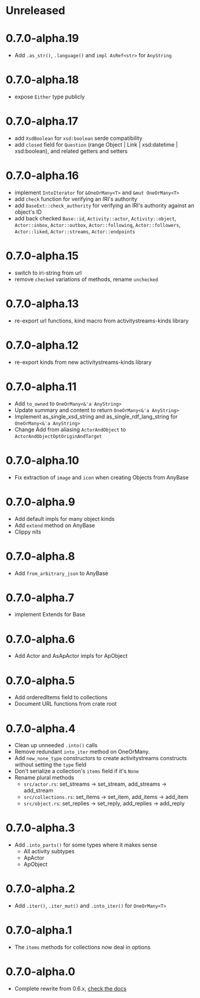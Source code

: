 # Unreleased

# 0.7.0-alpha.19
- Add `.as_str()`, `.language()` and `impl AsRef<str>` for `AnyString`

# 0.7.0-alpha.18
- expose `Either` type publicly

# 0.7.0-alpha.17
- add `XsdBoolean` for `xsd:boolean` serde compatibility
- add `closed` field for `Question` (range Object | Link | xsd:datetime | xsd:boolean), and related
  getters and setters

# 0.7.0-alpha.16
- implement `IntoIterator` for `&OneOrMany<T>` and `&mut OneOrMany<T>`
- add `check` function for verifying an IRI's authority
- add `BaseExt::check_authority` for verifying an IRI's authority against an object's ID
- add back checked `Base::id`, `Activity::actor`, `Activity::object`, `Actor::inbox`,
  `Actor::outbox`, `Actor::following`, `Actor::followers`, `Actor::liked`, `Actor::streams`,
  `Actor::endpoints`

# 0.7.0-alpha.15
- switch to iri-string from url
- remove `checked` variations of methods, rename `unchecked`

# 0.7.0-alpha.13
- re-export url functions, kind macro from activitystreams-kinds library

# 0.7.0-alpha.12
- re-export kinds from new activitystreams-kinds library

# 0.7.0-alpha.11
- Add `to_owned` to `OneOrMany<&'a AnyString>`
- Update summary and content to return `OneOrMany<&'a AnyString>`
- Implement as_single_xsd_string and as_single_rdf_lang_string for `OneOrMany<&'a AnyString>`
- Change Add from aliasing `ActorAndObject` to `ActorAndObjectOptOriginAndTarget`

# 0.7.0-alpha.10
- Fix extraction of `image` and `icon` when creating Objects from AnyBase

# 0.7.0-alpha.9
- Add default impls for many object kinds
- Add `extend` method on AnyBase
- Clippy nits

# 0.7.0-alpha.8
- Add `from_arbitrary_json` to AnyBase

# 0.7.0-alpha.7
- implement Extends for Base

# 0.7.0-alpha.6
- Add Actor and AsApActor impls for ApObject

# 0.7.0-alpha.5
- Add orderedItems field to collections
- Document URL functions from crate root

# 0.7.0-alpha.4
- Clean up unneeded `.into()` calls
- Remove redundant `into_iter` method on OneOrMany.
- Add `new_none_type` constructors to create activitystreams constructs without setting the `type`
    field
- Don't serialize a collection's `items` field if it's `None`
- Rename plural methods
    - `src/actor.rs`: set_streams -> set_stream, add_streams -> add_stream
    - `src/collections.rs`: set_items -> set_item, add_items -> add_item
    - `src/object.rs`: set_replies -> set_reply, add_replies -> add_reply

# 0.7.0-alpha.3
- Add `.into_parts()` for some types where it makes sense
    - All activity subtypes
    - ApActor
    - ApObject

# 0.7.0-alpha.2
- Add `.iter()`, `.iter_mut()` and `.into_iter()` for `OneOrMany<T>`

# 0.7.0-alpha.1
- The `items` methods for collections now deal in options

# 0.7.0-alpha.0
- Complete rewrite from 0.6.x, [check the docs](https://docs.rs/activitystreams)
